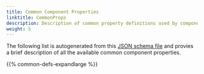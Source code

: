 ```yaml
---
title: Common Component Properties
linktitle: CommonProps
description: Description of common property definitions used by components
weight: 5
---
```


The following list is autogenerated from this [JSON schema file](https://raw.githubusercontent.com/Altinn/app-frontend-react/chore/update-component-schemas/schemas/json/component/common-defs.schema.v1.json)
 and provies a brief description of all the available common component properties.

{{% common-defs-expandlarge %}}